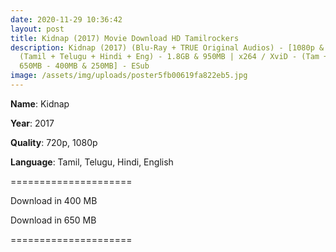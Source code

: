 ```yaml
---
date: 2020-11-29 10:36:42
layout: post
title: Kidnap (2017) Movie Download HD Tamilrockers
description: Kidnap (2017) (Blu-Ray + TRUE Original Audios) - [1080p & 720p -
  (Tamil + Telugu + Hindi + Eng) - 1.8GB & 950MB | x264 / XviD - (Tam + Tel) -
  650MB - 400MB & 250MB] - ESub
image: /assets/img/uploads/poster5fb00619fa822eb5.jpg
---
```

**Name**: Kidnap

**Year**: 2017

**Quality**: 720p, 1080p 

**Language**: Tamil, Telugu, Hindi, English

\=====================

Download in 400 MB

Download in 650 MB

\=====================